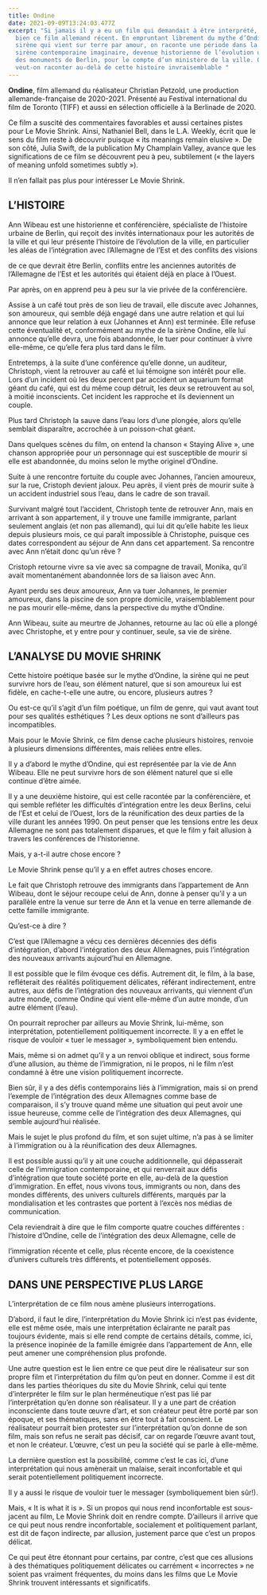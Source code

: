 ```yaml
---
title: Ondine
date: 2021-09-09T13:24:03.477Z
excerpt: "Si jamais il y a eu un film qui demandait à être interprété, c’est
  bien ce film allemand récent. En empruntant librement du mythe d’Ondine, cette
  sirène qui vient sur terre par amour, on raconte une période dans la vie d’une
  sirène contemporaine imaginaire, devenue historienne de l’évolution urbaine
  des monuments de Berlin, pour le compte d’un ministère de la ville. Que
  veut-on raconter au-delà de cette histoire invraisemblable "
---
```

**Ondine**, film allemand du réalisateur Christian Petzold, une production allemande-française de 2020-2021. Présenté au Festival international du film de Toronto (TIFF) et aussi en sélection officielle à la Berlinade de 2020.

Ce film a suscité des commentaires favorables et aussi certaines pistes pour Le Movie Shrink. Ainsi, Nathaniel Bell, dans le L.A. Weekly, écrit que le sens du film reste à découvrir puisque « its meanings remain elusive ». De son côté, Julia Swift, de la publication My Champlain Valley, avance que les significations de ce film se découvrent peu à peu, subtilement (« the layers of meaning unfold sometimes subtly »).

Il n’en fallait pas plus pour intéresser Le Movie Shrink.

## L’HISTOIRE

Ann Wibeau est une historienne et conférencière, spécialiste de l’histoire urbaine de Berlin, qui reçoit des invités internationaux pour les autorités de la ville et qui leur présente l’histoire de l’évolution de la ville, en particulier les aléas de l’intégration avec l’Allemagne de l’Est et des conflits des visions

de ce que devrait être Berlin, conflits entre les anciennes autorités de l’Allemagne de l’Est et les autorités qui étaient déjà en place à l’Ouest.

Par après, on en apprend peu à peu sur la vie privée de la conférencière.

Assise à un café tout près de son lieu de travail, elle discute avec Johannes, son amoureux, qui semble déjà engagé dans une autre relation et qui lui annonce que leur relation à eux (Johannes et Ann) est terminée. Elle refuse cette éventualité et, conformément au mythe de la sirène Ondine, elle lui annonce qu’elle devra, une fois abandonnée, le tuer pour continuer à vivre elle-même, ce qu’elle fera plus tard dans le film.

Entretemps, à la suite d’une conférence qu’elle donne, un auditeur, Christoph, vient la retrouver au café et lui témoigne son intérêt pour elle. Lors d’un incident où les deux percent par accident un aquarium format géant du café, qui est du même coup détruit, les deux se retrouvent au sol, à moitié inconscients. Cet incident les rapproche et ils deviennent un couple.

Plus tard Christoph la sauve dans l’eau lors d’une plongée, alors qu’elle semblait disparaître, accrochée à un poisson-chat géant.

Dans quelques scènes du film, on entend la chanson « Staying Alive », une chanson appropriée pour un personnage qui est susceptible de mourir si elle est abandonnée, du moins selon le mythe originel d’Ondine.

Suite à une rencontre fortuite du couple avec Johannes, l’ancien amoureux, sur la rue, Cristoph devient jaloux. Peu après, il vient près de mourir suite à un accident industriel sous l’eau, dans le cadre de son travail.

Survivant malgré tout l’accident, Christoph tente de retrouver Ann, mais en arrivant à son appartement, il y trouve une famille immigrante, parlant seulement anglais (et non pas allemand), qui lui dit qu’elle habite les lieux depuis plusieurs mois, ce qui paraît impossible à Christophe, puisque ces dates correspondent au séjour de Ann dans cet appartement. Sa rencontre avec Ann n’était donc qu’un rêve ?

Cristoph retourne vivre sa vie avec sa compagne de travail, Monika, qu’il avait momentanément abandonnée lors de sa liaison avec Ann.

Ayant perdu ses deux amoureux, Ann va tuer Johannes, le premier amoureux, dans la piscine de son propre domicile, vraisemblablement pour ne pas mourir elle-même, dans la perspective du mythe d’Ondine.

Ann Wibeau, suite au meurtre de Johannes, retourne au lac où elle a plongé avec Christophe, et y entre pour y continuer, seule, sa vie de sirène.

## L’ANALYSE DU MOVIE SHRINK

Cette histoire poétique basée sur le mythe d’Ondine, la sirène qui ne peut survivre hors de l’eau, son élément naturel, que si son amoureux lui est fidèle, en cache-t-elle une autre, ou encore, plusieurs autres ?

Ou est-ce qu’il s’agit d’un film poétique, un film de genre, qui vaut avant tout pour ses qualités esthétiques ? Les deux options ne sont d’ailleurs pas incompatibles.

Mais pour le Movie Shrink, ce film dense cache plusieurs histoires, renvoie à plusieurs dimensions différentes, mais reliées entre elles.

Il y a d’abord le mythe d’Ondine, qui est représentée par la vie de Ann Wibeau. Elle ne peut survivre hors de son élément naturel que si elle continue d’être aimée.

Il y a une deuxième histoire, qui est celle racontée par la conférencière, et qui semble refléter les difficultés d’intégration entre les deux Berlins, celui de l’Est et celui de l’Ouest, lors de la réunification des deux parties de la ville durant les années 1990. On peut penser que les tensions entre les deux Allemagne ne sont pas totalement disparues, et que le film y fait allusion à travers les conférences de l’historienne.

Mais, y a-t-il autre chose encore ?

Le Movie Shrink pense qu’il y a en effet autres choses encore.

Le fait que Christoph retrouve des immigrants dans l’appartement de Ann Wibeau, dont le séjour recoupe celui de Ann, donne à penser qu’il y a un parallèle entre la venue sur terre de Ann et la venue en terre allemande de cette famille immigrante.

Qu’est-ce à dire ?

C’est que l’Allemagne a vécu ces dernières décennies des défis d’intégration, d’abord l’intégration des deux Allemagnes, puis l’intégration des nouveaux arrivants aujourd’hui en Allemagne.

Il est possible que le film évoque ces défis. Autrement dit, le film, à la base, refléterait des réalités politiquement délicates, référant indirectement, entre autres, aux défis de l’intégration des nouveaux arrivants, qui viennent d’un autre monde, comme Ondine qui vient elle-même d’un autre monde, d’un autre élément (l’eau).

On pourrait reprocher par ailleurs au Movie Shrink, lui-même, son interprétation, potentiellement politiquement incorrecte. Il y a en effet le risque de vouloir « tuer le messager », symboliquement bien entendu.

Mais, même si on admet qu’il y a un renvoi oblique et indirect, sous forme d’une allusion, au thème de l’immigration, ni le propos, ni le film n’est condamné à être une vision politiquement incorrecte.

Bien sûr, il y a des défis contemporains liés à l’immigration, mais si on prend l’exemple de l’intégration des deux Allemagnes comme base de comparaison, il s’y trouve quand même une situation qui peut avoir une issue heureuse, comme celle de l’intégration des deux Allemagnes, qui semble aujourd’hui réalisée.

Mais le sujet le plus profond du film, et son sujet ultime, n’a pas à se limiter à l’immigration ou à la réunification des deux Allemagnes.

Il est possible aussi qu’il y ait une couche additionnelle, qui dépasserait celle de l’immigration contemporaine, et qui renverrait aux défis d’intégration que toute société porte en elle, au-delà de la question d’immigration. En effet, nous vivons tous, immigrants ou non, dans des mondes différents, des univers culturels différents, marqués par la mondialisation et les contrastes que portent à l’excès nos médias de communication.

Cela reviendrait à dire que le film comporte quatre couches différentes : l’histoire d’Ondine, celle de l’intégration des deux Allemagne, celle de

l’immigration récente et celle, plus récente encore, de la coexistence d’univers culturels très différents, et potentiellement opposés.

## DANS UNE PERSPECTIVE PLUS LARGE

L’interprétation de ce film nous amène plusieurs interrogations.

D’abord, il faut le dire, l’interprétation du Movie Shrink ici n’est pas évidente, elle est même osée, mais une interprétation éclairante ne paraît pas toujours évidente, mais si elle rend compte de certains détails, comme, ici, la présence inopinée de la famille émigrée dans l’appartement de Ann, elle peut amener une compréhension plus profonde.

Une autre question est le lien entre ce que peut dire le réalisateur sur son propre film et l’interprétation du film qu’on peut en donner. Comme il est dit dans les parties théoriques du site du Movie Shrink, celui qui tente d’interpréter le film sur le plan herméneutique n’est pas lié par l’interprétation qu’en donne son réalisateur. Il y a une part de création inconsciente dans toute œuvre d’art, et son créateur peut être porté par son époque, et ses thématiques, sans en être tout à fait conscient. Le réalisateur pourrait bien protester sur l’interprétation qu’on donne de son film, mais son refus ne serait pas décisif, car on regarde l’œuvre avant tout, et non le créateur. L’œuvre, c’est un peu la société qui se parle à elle-même.

La dernière question est la possibilité, comme c’est le cas ici, d’une interprétation qui nous amènerait un malaise, serait inconfortable et qui serait potentiellement politiquement incorrecte.

Il y a aussi le risque de vouloir tuer le messager (symboliquement bien sûr!).

Mais, « It is what it is ». Si un propos qui nous rend inconfortable est sous-jacent au film, Le Movie Shrink doit en rendre compte. D’ailleurs il arrive que ce qui peut nous rendre inconfortable, socialement et politiquement parlant, est dit de façon indirecte, par allusion, justement parce que c’est un propos délicat.

Ce qui peut être étonnant pour certains, par contre, c’est que ces allusions à des thématiques politiquement délicates ou carrément « incorrectes » ne soient pas vraiment fréquentes, du moins dans les films que Le Movie Shrink trouvent intéressants et significatifs.